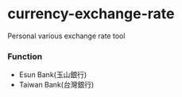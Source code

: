 # currency-exchange-rate

Personal various exchange rate tool

### Function

- Esun Bank(玉山銀行)
- Taiwan Bank(台灣銀行)

